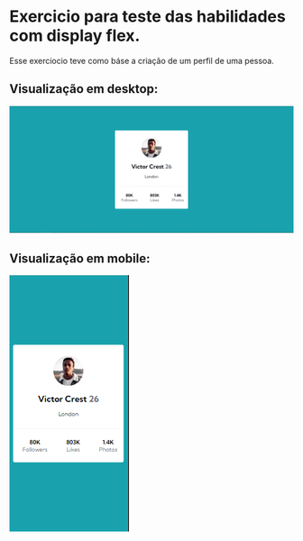 # Exercicio para teste das habilidades com display flex.

<p> Esse exerciocio teve como báse a criação de um perfil de uma pessoa.</p>

## Visualização em desktop:
<img src="./design/Desktop-viewer.PNG">

## Visualização em mobile:
<img src="./design/Mobile-viewer.PNG">